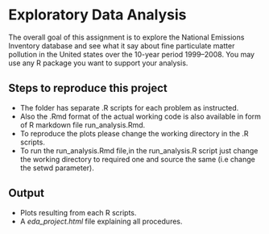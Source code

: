 # Exploratory Data Analysis

The overall goal of this assignment is to explore the National Emissions Inventory database and see what it say about fine particulate matter pollution in the United states over the 10-year period 1999–2008. You may use any R package you want to support your analysis.

## Steps to reproduce this project

* The folder has separate .R scripts for each problem as instructed.
* Also the .Rmd format of the actual working code is also available in form of R markdown file run_analysis.Rmd.
* To reproduce the plots please change the working directory in the .R scripts.
* To run the run_analysis.Rmd file,in the run_analysis.R script just change the working directory to required one and source the same (i.e change the setwd parameter).

## Output

* Plots resulting from each R scripts.
* A _eda_project.html_ file explaining all procedures.



